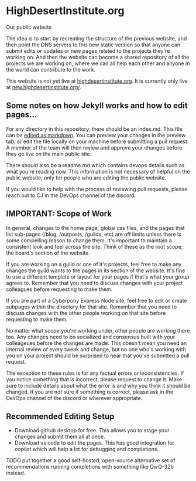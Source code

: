 # HighDesertInstitute.org
Our public website


The idea is to start by recreating the structure of the previous website, and then point the DNS servers to this new static version so that anyone can submit edits or updates or new pages related to the projects they're working on. And then the website can become a shared repository of all the projects we are working on, where we can all help each other and anyone in the world can contribute to the work.

This website is not yet live at [highdesertinstitute.org](https://highdesertinstitute.org). It is currently only live at [new.highdesertinstitute.org/](https://new.highdesertinstitute.org//).


## Some notes on how Jekyll works and how to edit pages...

For any directory in this repository, there should be an index.md. This file can be [edited as markdown](https://docs.github.com/en/get-started/writing-on-github/getting-started-with-writing-and-formatting-on-github/basic-writing-and-formatting-syntax). You can preview your changes in the preview tab, or edit the file locally on your machine before submitting a pull request. A member of the team will then review and approve your changes before they go live on the main public site.

There should also be a readme.md which contains devops details such as what you're reading now. This information is not necessary of helpful on the public website; only for people who are editing the public website.

If you would like to help with the process of reviewing pull requests, please reach out to CJ in the DevOps channel of the discord.

## IMPORTANT: Scope of Work

In general, changes to the home page, global css files, and the pages that list sub-pages (/blog, /outposts, /guilds, etc) are off limits unless there is some compelling reason to change them. It's important to maintain a consistent look and feel across the site. Think of these as the root scope; the board's section of the website. 

If you are working on a guild or one of it's projects, feel free to make any changes the guild wants to the pages in its section of the website. It's fine to use a different template or layout for your pages if that's what your group agrees to. Remember that you need to discuss changes with your project colleagues before requesting to make them.

If you are part of a Cyberpony Express Node site, feel free to edit or create subpages within the directory for that site. Remember that you need to discuss changes with the other people working on that site before requesting to make them.

No matter what scope you're working under, other people are working there too. Any changes need to be socialized and consensus built with your colleageues before the changes are made. This doesn't mean you need an internal review of every tweak and change, but no one who's working with you on your project should be surprised to hear that you've submitted a pull request.

The exception to these rules is for any factual errors or inconsistencies. If you notice something that is incorrect, please request to change it. Make sure to include details about what the error is and why you think it should be changed. If you are not sure if something is correct, please ask in the DevOps channel of the discord or wherever appropriate.


## Recommended Editing Setup

- Download github desktop for free. This allows you to stage your changes and submit them all at once.
- Download vs code to edit the pages. This has good integration for copilot which will help a lot for debugging and completions.

TODO put together a good self-hosted, open-source alternative set of recommendations running completions with something like QwQ-32b instead.
